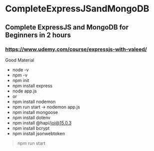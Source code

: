 # CompleteExpressJSandMongoDB
## Complete ExpressJS and MongoDB for Beginners in 2 hours
### https://www.udemy.com/course/expressjs-with-valeed/


Good Material
- node -v
- npm -v
- npm init
- npm install express
- node app.js
- or
- npm install nodemon
- npm run start -> nodemon app.js
- npm install mongoose
- npm install dotenv
- npm install @hapi/joi@15.0.3
- npm install bcrypt
- npm install jsonwebtoken


> npm run start
